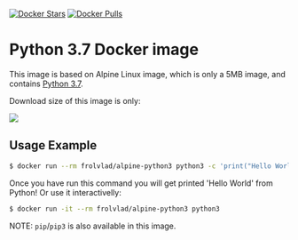 [![Docker Stars](https://img.shields.io/docker/stars/frolvlad/alpine-python3.svg?style=flat-square)](https://hub.docker.com/r/frolvlad/alpine-python3/)
[![Docker Pulls](https://img.shields.io/docker/pulls/frolvlad/alpine-python3.svg?style=flat-square)](https://hub.docker.com/r/frolvlad/alpine-python3/)


Python 3.7 Docker image
=======================

This image is based on Alpine Linux image, which is only a 5MB image, and contains
[Python 3.7](https://www.python.org/).

Download size of this image is only:

[![](https://images.microbadger.com/badges/image/frolvlad/alpine-python3.svg)](http://microbadger.com/images/frolvlad/alpine-python3 "Get your own image badge on microbadger.com")


Usage Example
-------------

```bash
$ docker run --rm frolvlad/alpine-python3 python3 -c 'print("Hello World")'
```

Once you have run this command you will get printed 'Hello World' from Python!  Or use it interactivelly:

```bash
$ docker run -it --rm frolvlad/alpine-python3 python3
```


NOTE: `pip`/`pip3` is also available in this image.
